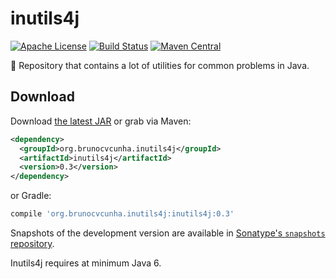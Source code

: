 inutils4j
========

[![Apache License](http://img.shields.io/badge/license-ASL-blue.svg)](https://github.com/brunocvcunha/inutils4j/blob/master/LICENSE)
[![Build Status](https://travis-ci.org/brunocvcunha/inutils4j.svg)](https://travis-ci.org/brunocvcunha/inutils4j)
[![Maven Central](https://maven-badges.herokuapp.com/maven-central/org.brunocvcunha.inutils4j/inutils4j/badge.svg)](https://maven-badges.herokuapp.com/maven-central/org.brunocvcunha.inutils4j/inutils4j)

:nut_and_bolt: Repository that contains a lot of utilities for common problems in Java.


Download
--------

Download [the latest JAR][1] or grab via Maven:
```xml
<dependency>
  <groupId>org.brunocvcunha.inutils4j</groupId>
  <artifactId>inutils4j</artifactId>
  <version>0.3</version>
</dependency>
```
or Gradle:
```groovy
compile 'org.brunocvcunha.inutils4j:inutils4j:0.3'
```

Snapshots of the development version are available in [Sonatype's `snapshots` repository][snap].

Inutils4j requires at minimum Java 6.


 [1]: https://search.maven.org/remote_content?g=org.brunocvcunha.inutils4j&a=inutils4j&v=LATEST
 [snap]: https://oss.sonatype.org/content/repositories/snapshots/

